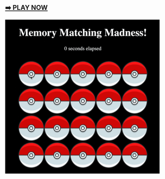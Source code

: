 ## [➡️ PLAY NOW](https://hainuochen.hosting.nyu.edu/newport/memoryMatFolder/index.html)
<img src="memoryMatching.gif" width="500"/>
